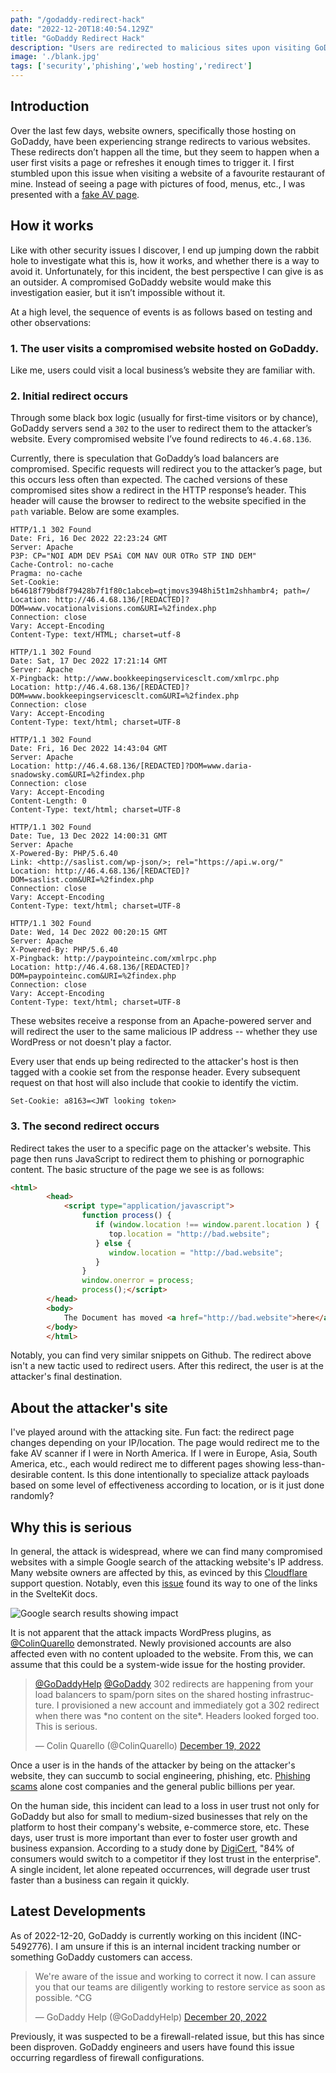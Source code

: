 ```yaml
---
path: "/godaddy-redirect-hack"
date: "2022-12-20T18:40:54.129Z"
title: "GoDaddy Redirect Hack"
description: "Users are redirected to malicious sites upon visiting GoDaddy hosted websites"
image: './blank.jpg'
tags: ['security','phishing','web hosting','redirect']
---
```


## Introduction

Over the last few days, website owners, specifically those hosting on GoDaddy, have been experiencing strange redirects to various websites. These redirects don’t happen all the time, but they seem to happen when a user first visits a page or refreshes it enough times to trigger it. I first stumbled upon this issue when visiting a website of a favourite restaurant of mine. Instead of seeing a page with pictures of food, menus, etc., I was presented with a [fake AV page](https://arstechnica.com/information-technology/2014/02/what-a-fake-antivirus-attack).

## How it works

Like with other security issues I discover, I end up jumping down the rabbit hole to investigate what this is, how it works, and whether there is a way to avoid it. Unfortunately, for this incident, the best perspective I can give is as an outsider. A compromised GoDaddy website would make this investigation easier, but it isn’t impossible without it.

At a high level, the sequence of events is as follows based on testing and other observations:

### 1. The user visits a compromised website hosted on GoDaddy.

Like me, users could visit a local business’s website they are familiar with.

### 2. Initial redirect occurs

Through some black box logic (usually for first-time visitors or by chance), GoDaddy servers send a `302` to the user to redirect them to the attacker’s website. Every compromised website I’ve found redirects to `46.4.68.136`.

Currently, there is speculation that GoDaddy’s load balancers are compromised. Specific requests will redirect you to the attacker’s page, but this occurs less often than expected. The cached versions of these compromised sites show a redirect in the HTTP response’s header. This header will cause the browser to redirect to the website specified in the `path` variable. Below are some examples.

```
HTTP/1.1 302 Found
Date: Fri, 16 Dec 2022 22:23:24 GMT
Server: Apache
P3P: CP="NOI ADM DEV PSAi COM NAV OUR OTRo STP IND DEM"
Cache-Control: no-cache
Pragma: no-cache
Set-Cookie: b64618f79bd8f79428b7f1f80c1abceb=qtjmovs3948hi5t1m2shhambr4; path=/
Location: http://46.4.68.136/[REDACTED]?DOM=www.vocationalvisions.com&URI=%2findex.php
Connection: close
Vary: Accept-Encoding
Content-Type: text/HTML; charset=utf-8
```

```
HTTP/1.1 302 Found
Date: Sat, 17 Dec 2022 17:21:14 GMT
Server: Apache
X-Pingback: http://www.bookkeepingservicesclt.com/xmlrpc.php
Location: http://46.4.68.136/[REDACTED]?DOM=www.bookkeepingservicesclt.com&URI=%2findex.php
Connection: close
Vary: Accept-Encoding
Content-Type: text/html; charset=UTF-8
```

```
HTTP/1.1 302 Found
Date: Fri, 16 Dec 2022 14:43:04 GMT
Server: Apache
Location: http://46.4.68.136/[REDACTED]?DOM=www.daria-snadowsky.com&URI=%2findex.php
Connection: close
Vary: Accept-Encoding
Content-Length: 0
Content-Type: text/html; charset=UTF-8
```

```
HTTP/1.1 302 Found
Date: Tue, 13 Dec 2022 14:00:31 GMT
Server: Apache
X-Powered-By: PHP/5.6.40
Link: <http://saslist.com/wp-json/>; rel="https://api.w.org/"
Location: http://46.4.68.136/[REDACTED]?DOM=saslist.com&URI=%2findex.php
Connection: close
Vary: Accept-Encoding
Content-Type: text/html; charset=UTF-8
```

```
HTTP/1.1 302 Found
Date: Wed, 14 Dec 2022 00:20:15 GMT
Server: Apache
X-Powered-By: PHP/5.6.40
X-Pingback: http://paypointeinc.com/xmlrpc.php
Location: http://46.4.68.136/[REDACTED]?DOM=paypointeinc.com&URI=%2findex.php
Connection: close
Vary: Accept-Encoding
Content-Type: text/html; charset=UTF-8
```

These websites receive a response from an Apache-powered server and will redirect the user to the same malicious IP address -- whether they use WordPress or not doesn't play a factor.

Every user that ends up being redirected to the attacker's host is then tagged with a cookie set from the response header. Every subsequent request on that host will also include that cookie to identify the victim.

```
Set-Cookie: a8163=<JWT looking token>
```

### 3. The second redirect occurs

Redirect takes the user to a specific page on the attacker's website. This page then runs JavaScript to redirect them to phishing or pornographic content. The basic structure of the page we see is as follows:

```html
<html>
        <head>
            <script type="application/javascript">
                function process() {
                   if (window.location !== window.parent.location ) {
                      top.location = "http://bad.website";
                   } else {
                      window.location = "http://bad.website";
                   }
                }
                window.onerror = process;
                process();</script>
        </head>
        <body>
            The Document has moved <a href="http://bad.website">here</a>
        </body>
        </html>
```

Notably, you can find very similar snippets on Github. The redirect above isn't a new tactic used to redirect users. After this redirect, the user is at the attacker's final destination.

## About the attacker's site

I've played around with the attacking site. Fun fact: the redirect page changes depending on your IP/location. The page would redirect me to the fake AV scanner if I were in North America. If I were in Europe, Asia, South America, etc., each would redirect me to different pages showing less-than-desirable content. Is this done intentionally to specialize attack payloads based on some level of effectiveness according to location, or is it just done randomly?

## Why this is serious

In general, the attack is widespread, where we can find many compromised websites with a simple Google search of the attacking website's IP address. Many website owners are affected by this, as evinced by this [Cloudflare](https://community.cloudflare.com/t/redirecting-to-unwanted-sites/445551) support question. Notably, even this [issue](https://github.com/sveltejs/kit/issues/8187) found its way to one of the links in the SvelteKit docs.

![Google search results showing impact](https://pbs.twimg.com/media/FkX09HcWAAA7R39?format=jpg&name=large)

It is not apparent that the attack impacts WordPress plugins, as [@ColinQuarello](https://twitter.com/ColinQuarello) demonstrated. Newly provisioned accounts are also affected even with no content uploaded to the website. From this, we can assume that this could be a system-wide issue for the hosting provider.

<blockquote class="twitter-tweet"><p lang="en" dir="ltr"><a href="https://twitter.com/GoDaddyHelp?ref_src=twsrc%5Etfw">@GoDaddyHelp</a> <a href="https://twitter.com/GoDaddy?ref_src=twsrc%5Etfw">@GoDaddy</a> 302 redirects are happening from your load balancers to spam/porn sites on the shared hosting infrastructure. I provisioned a new account and immediately got a 302 redirect when there was *no content on the site*. Headers looked forged too. This is serious.</p>&mdash; Colin Quarello (@ColinQuarello) <a href="https://twitter.com/ColinQuarello/status/1604956452451504130?ref_src=twsrc%5Etfw">December 19, 2022</a></blockquote> <script async src="https://platform.twitter.com/widgets.js" charset="utf-8"></script>

Once a user is in the hands of the attacker by being on the attacker's website, they can succumb to social engineering, phishing, etc. [Phishing scams](https://www.inky.com/en/blog/phishing-scams-cost-companies-billions) alone cost companies and the general public billions per year.

On the human side, this incident can lead to a loss in user trust not only for GoDaddy but also for small to medium-sized businesses that rely on the platform to host their company's website, e-commerce store, etc. These days, user trust is more important than ever to foster user growth and business expansion. According to a study done by [DigiCert](https://www.digicert.com/campaigns/digital-trust-survey), "84% of consumers would switch to a competitor if they lost trust in the enterprise". A single incident, let alone repeated occurrences, will degrade user trust faster than a business can regain it quickly.

## Latest Developments

As of 2022-12-20, GoDaddy is currently working on this incident (INC-5492776). I am unsure if this is an internal incident tracking number or something GoDaddy customers can access.

<blockquote class="twitter-tweet"><p lang="en" dir="ltr">We&#39;re aware of the issue and working to correct it now. I can assure you that our teams are diligently working to restore service as soon as possible. ^CG</p>&mdash; GoDaddy Help (@GoDaddyHelp) <a href="https://twitter.com/GoDaddyHelp/status/1605268691951689756?ref_src=twsrc%5Etfw">December 20, 2022</a></blockquote> <script async src="https://platform.twitter.com/widgets.js" charset="utf-8"></script>

Previously, it was suspected to be a firewall-related issue, but this has since been disproven. GoDaddy engineers and users have found this issue occurring regardless of firewall configurations.

